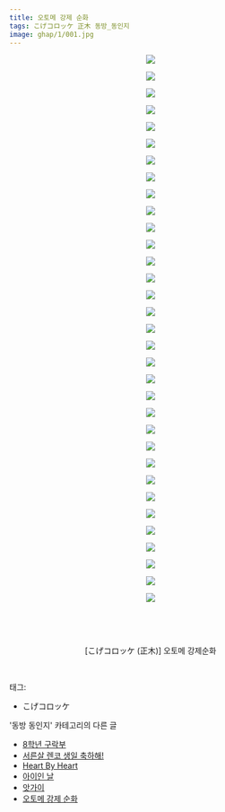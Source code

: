 ```yaml
---
title: 오토메 강제 순화
tags: こげコロッケ 正木 동방_동인지
image: ghap/1/001.jpg
---
```

<div class="article">
<p style="text-align: center; clear: none; float: none;"><img src="{{ site.nasurl }}/ghap/1/001.jpg"/></p>
<p style="text-align: center; clear: none; float: none;"><img src="{{ site.nasurl }}/ghap/1/002.jpg"/></p>
<p style="text-align: center; clear: none; float: none;"><img src="{{ site.nasurl }}/ghap/1/003.jpg"/></p>
<p style="text-align: center; clear: none; float: none;"><img src="{{ site.nasurl }}/ghap/1/004.jpg"/></p>
<p style="text-align: center; clear: none; float: none;"><img src="{{ site.nasurl }}/ghap/1/005.jpg"/></p>
<p style="text-align: center; clear: none; float: none;"><img src="{{ site.nasurl }}/ghap/1/006.jpg"/></p>
<p style="text-align: center; clear: none; float: none;"><img src="{{ site.nasurl }}/ghap/1/007.jpg"/></p>
<p style="text-align: center; clear: none; float: none;"><img src="{{ site.nasurl }}/ghap/1/008.jpg"/></p>
<p style="text-align: center; clear: none; float: none;"><img src="{{ site.nasurl }}/ghap/1/009.jpg"/></p>
<p style="text-align: center; clear: none; float: none;"><img src="{{ site.nasurl }}/ghap/1/010.jpg"/></p>
<p style="text-align: center; clear: none; float: none;"><img src="{{ site.nasurl }}/ghap/1/011.jpg"/></p>
<p style="text-align: center; clear: none; float: none;"><img src="{{ site.nasurl }}/ghap/1/012.jpg"/></p>
<p style="text-align: center; clear: none; float: none;"><img src="{{ site.nasurl }}/ghap/1/013.jpg"/></p>
<p style="text-align: center; clear: none; float: none;"><img src="{{ site.nasurl }}/ghap/1/014.jpg"/></p>
<p style="text-align: center; clear: none; float: none;"><img src="{{ site.nasurl }}/ghap/1/015.jpg"/></p>
<p style="text-align: center; clear: none; float: none;"><img src="{{ site.nasurl }}/ghap/1/016.jpg"/></p>
<p style="text-align: center; clear: none; float: none;"><img src="{{ site.nasurl }}/ghap/1/017.jpg"/></p>
<p style="text-align: center; clear: none; float: none;"><img src="{{ site.nasurl }}/ghap/1/018.jpg"/></p>
<p style="text-align: center; clear: none; float: none;"><img src="{{ site.nasurl }}/ghap/1/019.jpg"/></p>
<p style="text-align: center; clear: none; float: none;"><img src="{{ site.nasurl }}/ghap/1/020.jpg"/></p>
<p style="text-align: center; clear: none; float: none;"><img src="{{ site.nasurl }}/ghap/1/021.jpg"/></p>
<p style="text-align: center; clear: none; float: none;"><img src="{{ site.nasurl }}/ghap/1/022.jpg"/></p>
<p style="text-align: center; clear: none; float: none;"><img src="{{ site.nasurl }}/ghap/1/023.jpg"/></p>
<p style="text-align: center; clear: none; float: none;"><img src="{{ site.nasurl }}/ghap/1/024.jpg"/></p>
<p style="text-align: center; clear: none; float: none;"><img src="{{ site.nasurl }}/ghap/1/025.jpg"/></p>
<p style="text-align: center; clear: none; float: none;"><img src="{{ site.nasurl }}/ghap/1/026.jpg"/></p>
<p style="text-align: center; clear: none; float: none;"><img src="{{ site.nasurl }}/ghap/1/027.jpg"/></p>
<p style="text-align: center; clear: none; float: none;"><img src="{{ site.nasurl }}/ghap/1/028.jpg"/></p>
<p style="text-align: center; clear: none; float: none;"><img src="{{ site.nasurl }}/ghap/1/029.jpg"/></p>
<p style="text-align: center; clear: none; float: none;"><img src="{{ site.nasurl }}/ghap/1/030.jpg"/></p>
<p style="text-align: center; clear: none; float: none;"><img src="{{ site.nasurl }}/ghap/1/031.jpg"/></p>
<p style="text-align: center; clear: none; float: none;"><img src="{{ site.nasurl }}/ghap/1/032.jpg"/></p>
<p style="text-align: center; clear: none; float: none;"><img src="{{ site.nasurl }}/ghap/1/033.jpg"/></p>
<p style="text-align: center; clear: none; float: none;"><br/></p>
<p style="text-align: center; clear: none; float: none;"><br/></p>
<p style="text-align: center; clear: none; float: none;">[こげコロッケ (正木)] 오토메 강제순화</p>
<p><br/></p>
</div><div class="tagTrail">
<p>태그: </p>
<ul>
<li>こげコロッケ</li>
</ul>
</div><div class="another">
<p>'동방 동인지' 카테고리의 다른 글</p>
<ul>
<li><a href="/2016-06-16-ghap_6">8학년 구락부</a></li>
<li><a href="/2016-06-16-ghap_5">서른살 렌코 생일 축하해!</a></li>
<li><a href="/2016-06-16-ghap_4">Heart By Heart</a></li>
<li><a href="/2016-06-16-ghap_3">아이인 날</a></li>
<li><a href="/2016-06-16-ghap_2">앗가이</a></li>
<li><a href="/2016-06-16-ghap_1">오토메 강제 순화</a></li>
</ul>
</div>